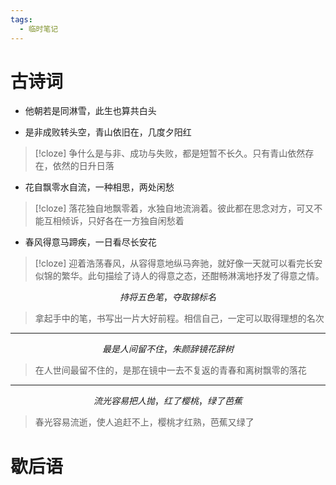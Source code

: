 ```yaml
---
tags:
  - 临时笔记
---
```

# 古诗词
- 他朝若是同淋雪，此生也算共白头

- 是非成败转头空，青山依旧在，几度夕阳红
>[!cloze]
>争什么是与非、成功与失败，都是短暂不长久。只有青山依然存在，依然的日升日落

- 花自飘零水自流，一种相思，两处闲愁
>[!cloze]
>落花独自地飘零着，水独自地流淌着。彼此都在思念对方，可又不能互相倾诉，只好各在一方独自闲愁着

- 春风得意马蹄疾，一日看尽长安花
>[!cloze]
>迎着浩荡春风，从容得意地纵马奔驰，就好像一天就可以看完长安似锦的繁华。此句描绘了诗人的得意之态，还酣畅淋漓地抒发了得意之情。



$$
持将五色笔，夺取锦标名
$$
>拿起手中的笔，书写出一片大好前程。相信自己，一定可以取得理想的名次
---
$$
最是人间留不住，朱颜辞镜花辞树
$$
> 在人世间最留不住的，是那在镜中一去不复返的青春和离树飘零的落花
---
$$
流光容易把人抛，红了樱桃，绿了芭蕉
$$
>春光容易流逝，使人追赶不上，樱桃才红熟，芭蕉又绿了



# 歇后语